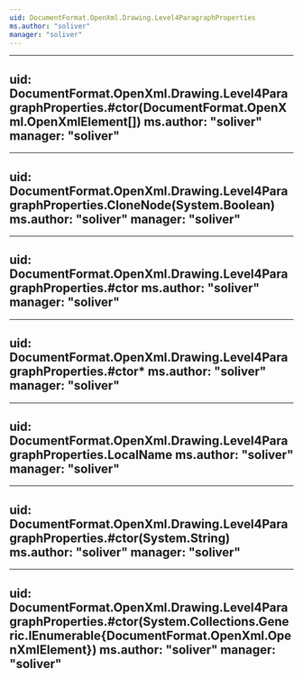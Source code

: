 ```yaml
---
uid: DocumentFormat.OpenXml.Drawing.Level4ParagraphProperties
ms.author: "soliver"
manager: "soliver"
---
```


---
uid: DocumentFormat.OpenXml.Drawing.Level4ParagraphProperties.#ctor(DocumentFormat.OpenXml.OpenXmlElement[])
ms.author: "soliver"
manager: "soliver"
---

---
uid: DocumentFormat.OpenXml.Drawing.Level4ParagraphProperties.CloneNode(System.Boolean)
ms.author: "soliver"
manager: "soliver"
---

---
uid: DocumentFormat.OpenXml.Drawing.Level4ParagraphProperties.#ctor
ms.author: "soliver"
manager: "soliver"
---

---
uid: DocumentFormat.OpenXml.Drawing.Level4ParagraphProperties.#ctor*
ms.author: "soliver"
manager: "soliver"
---

---
uid: DocumentFormat.OpenXml.Drawing.Level4ParagraphProperties.LocalName
ms.author: "soliver"
manager: "soliver"
---

---
uid: DocumentFormat.OpenXml.Drawing.Level4ParagraphProperties.#ctor(System.String)
ms.author: "soliver"
manager: "soliver"
---

---
uid: DocumentFormat.OpenXml.Drawing.Level4ParagraphProperties.#ctor(System.Collections.Generic.IEnumerable{DocumentFormat.OpenXml.OpenXmlElement})
ms.author: "soliver"
manager: "soliver"
---
